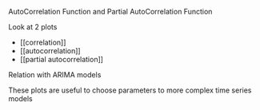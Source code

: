 AutoCorrelation Function and Partial AutoCorrelation Function

Look at 2 plots

* [[correlation]] 
* [[autocorrelation]]
* [[partial autocorrelation]]

Relation with ARIMA models

These plots are useful to choose parameters to more complex time series models